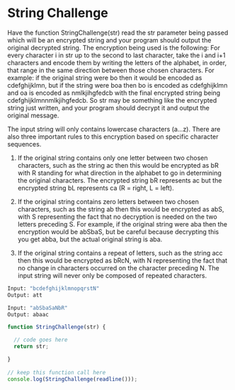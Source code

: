 # String Challenge

Have the function StringChallenge(str) read the str parameter being passed which will be an encrypted string and your program should output the original decrypted string. The encryption being used is the following: For every character i in str up to the second to last character, take the i and i+1 characters and encode them by writing the letters of the alphabet, in order, that range in the same direction between those chosen characters. For example: if the original string were bo then it would be encoded as cdefghijklmn, but if the string were boa then bo is encoded as cdefghijklmn and oa is encoded as nmlkjihgfedcb with the final encrypted string being cdefghijklmnnmlkjihgfedcb. So str may be something like the encrypted string just written, and your program should decrypt it and output the original message.

The input string will only contains lowercase characters (a...z). There are also three important rules to this encryption based on specific character sequences.

1) If the original string contains only one letter between two chosen characters, such as the string ac then this would be encrypted as bR with R standing for what direction in the alphabet to go in determining the original characters. The encrypted string bR represents ac but the encrypted string bL represents ca (R = right, L = left).

2) If the original string contains zero letters between two chosen characters, such as the string ab then this would be encrypted as abS, with S representing the fact that no decryption is needed on the two letters preceding S. For example, if the original string were aba then the encryption would be abSbaS, but be careful because decrypting this you get abba, but the actual original string is aba.

3) If the original string contains a repeat of letters, such as the string acc then this would be encrypted as bRcN, with N representing the fact that no change in characters occurred on the character preceding N. The input string will never only be composed of repeated characters.

```bash
Input: "bcdefghijklmnopqrstN"
Output: att
```

```bash
Input: "abSbaSaNbR"
Output: abaac
```

```JavaScript
function StringChallenge(str) { 

  // code goes here  
  return str; 

}
   
// keep this function call here 
console.log(StringChallenge(readline()));
```
